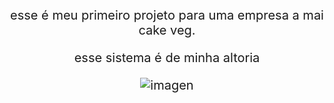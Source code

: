 
<style>
p{
    text-align: center;
    font-size: 20px;
}

</style>
<p>esse é meu primeiro projeto para uma empresa a mai cake veg.</p>
<p>esse sistema é de minha altoria</p>

![imagen](https://github.com/user-attachments/assets/8763e728-38ab-4181-baa4-3aea8db05241)
